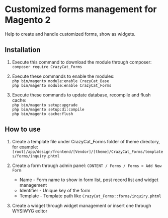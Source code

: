 # Customized forms management for Magento 2

Help to create and handle customized forms, show as widgets.

## Installation

1. Execute this command to download the module through composer:<br>
   `composer require CrazyCat_Forms`

2. Execute these commands to enable the modules:<br>
   `php bin/magento module:enable CrazyCat_Base`<br>
   `php bin/magento module:enable CrazyCat_Forms`

3. Execute these commands to update database, recompile and flush cache:<br>
   `php bin/magento setup:upgrade`<br>
   `php bin/magento setup:di:compile`<br>
   `php bin/magento cache:flush`

## How to use

1. Create a template file under CrazyCat_Forms folder of theme directory, for example:
   `[root]/app/design/frontend/[Vendor]/[theme]/CrazyCat_Forms/templates/forms/inquiry.phtml`<br>

2. Create a form through admin panel: `CONTENT / Forms / Forms > Add New Form`<br>
   - Name - Form name to show in form list, post record list and widget management
   - Identifier - Unique key of the form
   - Template - Template path like `CrazyCat_Forms::forms/inquiry.phtml`

3. Create a widget through widget management or insert one through WYSIWYG editor
